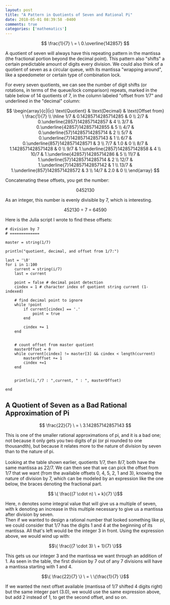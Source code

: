```yaml
---
layout: post
title: "A Pattern in Quotients of Seven and Rational Pi"
date: 2018-05-01 08:39:58 -0400
comments: true
categories: ['mathematics']
---
```

 $$ \frac{1}{7} \ = \ 0.\overline{142857}  $$  

A quotient of seven will always have this repeating pattern in the mantissa (the fractional portion beyond the decimal point). This pattern also "shifts" a certain predictable amount of digits every division. We could also think of a quotient of seven as a circular queue, with its mantissa "wrapping around", like a speedometer or certain type of combination lock.

<!--more-->

For every seven quotients, we can see the number of digit shifts (or rotations, in terms of the queue/lock comparison) repeats, marked in the table below of 14 quotients of 7, in the column labeled "offset from 1/7" and underlined in the "decimal" column:

$$
\begin{array}{c|l|c}
\text{Quotient} & \text{Decimal} & \text{Offset from} \ \frac{1}{7} \\
\hline
1/7 & 0.14285714285714285 & 0 \\
2/7 & 0.\underline{2857}142857142857 & 4 \\
3/7 & 0.\underline{42857}142857142855 & 5 \\
4/7 & 0.\underline{57}14285714285714 & 2 \\
5/7 & 0.\underline{7}142857142857143 & 1 \\
6/7 & 0.\underline{857}1428571428571 & 3 \\
7/7 & 1.0 & 0 \\
8/7 & 1.1428571428571428 & 0 \\
9/7 & 1.\underline{2857}142857142858 & 4 \\
10/7 & 1.\underline{42857}14285714286 & 5 \\
11/7 & 1.\underline{57}14285714285714 & 2 \\
12/7 & 1.\underline{7}142857142857142 & 1 \\
13/7 & 1.\underline{857}1428571428572 & 3 \\
14/7 & 2.0 & 0 \\
\end{array}
$$

Concatenating these offsets, you get the number:

$$ 0452130 $$

As an integer, this number is evenly divisible by 7, which is interesting.

$$ 452130 \ \div \ 7 \ = \ 64590 $$

Here is the Julia script I wrote to find these offsets:
```
# division by 7
# =============

master = string(1/7)

println("quotient, decimal, and offset from 1/7:")

last = '\0'
for i in 1:100
	current = string(i/7)
	last = current

	point = false # decimal point detection
	cindex = 1 # character index of quotient string current (1-indexed)
	
	# find decimal point to ignore
	while !point
		if current[cindex] == '.'
			point = true
		end

		cindex += 1
	end


	# count offset from master quotient
	masterOffset = 0
	while current[cindex] != master[3] && cindex < length(current)
		masterOffset += 1
		cindex +=1
	end


	println(i,"/7 : ",current, " : ", masterOffset)

end
```

## A Quotient of Seven as a Bad Rational Approximation of Pi

$$ \frac{22}{7} \ = \ 3.142857142857143 $$

This is one of the smaller rational approximations of pi, and it is a bad one; not because it only gets you two digits of pi (or pi rounded to one thousandth), but because it relates more to the nature of division by seven than to the nature of pi.  
<br>
Looking at the table shown earlier, quotients 1/7, then 8/7, both have the same mantissa as 22/7. We can then see that we can pick the offset from 1/7 that we want (from the available offsets 0, 4, 5, 2, 1 and 3), knowing the nature of division by 7, which can be modeled by an expression like the one below, the braces denoting the fractional part.

$$ \{ \frac{(7 \cdot n) \ + k}{7}  \}$$

Here, n denotes some integral value that will give us a multiple of seven, with k denoting an increase in this multiple necessary to give us a mantissa after division by seven.  
Then if we wanted to design a rational number that looked something like pi, we could consider that 1/7 has the digits 1 and 4 at the beginning of its mantissa. All that's left would be the integer 3 in front. Using the expression above, we would wind up with:

$$\{ \frac{(7 \cdot 3) \ + 1}{7} \}$$

This gets us our integer 3 and the mantissa we want through an addition of 1. As seen in the table, the first division by 7 out of any 7 divisions will have a mantissa starting with 1 and 4.

$$\{ \frac{22}{7} \} \ = \ \{\frac{1}{7} \}$$

If we wanted the next offset available (mantissa of 1/7 shifted 4 digits right) but the same integer part (3.0), we would use the same expression above, but add 2 instead of 1, to get the second offset, and so on.  
